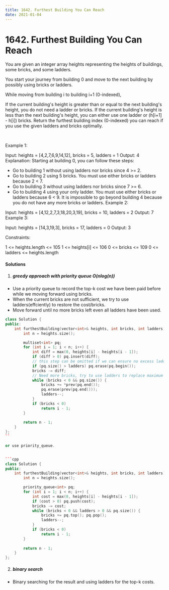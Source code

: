 ```yaml
---
title: 1642. Furthest Building You Can Reach
date: 2021-01-04
---
```

# 1642. Furthest Building You Can Reach
You are given an integer array heights representing the heights of buildings, some bricks, and some ladders.

You start your journey from building 0 and move to the next building by possibly using bricks or ladders.

While moving from building i to building i+1 (0-indexed),

If the current building's height is greater than or equal to the next building's height, you do not need a ladder or bricks.
If the current building's height is less than the next building's height, you can either use one ladder or (h[i+1] - h[i]) bricks.
Return the furthest building index (0-indexed) you can reach if you use the given ladders and bricks optimally.

 

Example 1:


Input: heights = [4,2,7,6,9,14,12], bricks = 5, ladders = 1
Output: 4
Explanation: Starting at building 0, you can follow these steps:
- Go to building 1 without using ladders nor bricks since 4 >= 2.
- Go to building 2 using 5 bricks. You must use either bricks or ladders because 2 < 7.
- Go to building 3 without using ladders nor bricks since 7 >= 6.
- Go to building 4 using your only ladder. You must use either bricks or ladders because 6 < 9.
It is impossible to go beyond building 4 because you do not have any more bricks or ladders.
Example 2:

Input: heights = [4,12,2,7,3,18,20,3,19], bricks = 10, ladders = 2
Output: 7
Example 3:

Input: heights = [14,3,19,3], bricks = 17, ladders = 0
Output: 3
 

Constraints:

1 <= heights.length <= 105
1 <= heights[i] <= 106
0 <= bricks <= 109
0 <= ladders <= heights.length


#### Solutions

1. ##### greedy approach with priority queue O(nlog(n))

- Use a priority queue to record the top-k cost we have been paid before while we moving forward using bricks.
- When the current bricks are not sufficient, we try to use ladders(effciently) to restore the cost/bricks.
- Move forward until no more bricks left even all ladders have been used.

```cpp
class Solution {
public:
    int furthestBuilding(vector<int>& heights, int bricks, int ladders) {
        int n = heights.size();

        multiset<int> pq;
        for (int i = 1; i < n; i++) {
            int diff = max(0, heights[i] - heights[i - 1]);
            if (diff > 0) pq.insert(diff);
            // this step can be omitted if we can ensure no excess ladders are used.
            if (pq.size() > ladders) pq.erase(pq.begin());
            bricks -= diff;
            // Need more bricks, try to use ladders to replace maximum diffs we met before.
            while (bricks < 0 && pq.size()) {
                bricks += *prev(pq.end());
                pq.erase(prev(pq.end()));
                ladders--;
            }
            if (bricks < 0)
                return i - 1;
        }        
        
        return n - 1;
    }
};
``

or use priority_queue.


```cpp
class Solution {
public:
    int furthestBuilding(vector<int>& heights, int bricks, int ladders) {
        int n = heights.size();

        priority_queue<int> pq;
        for (int i = 1; i < n; i++) {
            int cost = max(0, heights[i] - heights[i - 1]);
            if (cost > 0) pq.push(cost);
            bricks -= cost;
            while (bricks < 0 && ladders > 0 && pq.size()) {
                bricks += pq.top(); pq.pop();
                ladders--;
            }
            if (bricks < 0)
                return i - 1;
        }
        
        return n - 1;
    }
};
```

2. ##### binary search

- Binary searching for the result and using ladders for the top-k costs.
